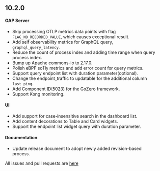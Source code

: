 ## 10.2.0

#### OAP Server

* Skip processing OTLP metrics data points with flag `FLAG_NO_RECORDED_VALUE`, which causes exceptional result.
* Add self observability metrics for GraphQL query, `graphql_query_latency`.
* Reduce the count of process index and adding time range when query process index.
* Bump up Apache commons-io to 2.17.0.
* Polish eBPF so11y metrics and add error count for query metrics.
* Support query endpoint list with duration parameter(optional).
* Change the endpoint_traffic to updatable for the additional column `last_ping`.
* Add Component ID(5023) for the GoZero framework.
* Support Kong monitoring.

#### UI

* Add support for case-insensitive search in the dashboard list.
* Add content decorations to Table and Card widgets.
* Support the endpoint list widget query with duration parameter.

#### Documentation
* Update release document to adopt newly added revision-based process.

All issues and pull requests are [here](https://github.com/apache/skywalking/milestone/224?closed=1)
